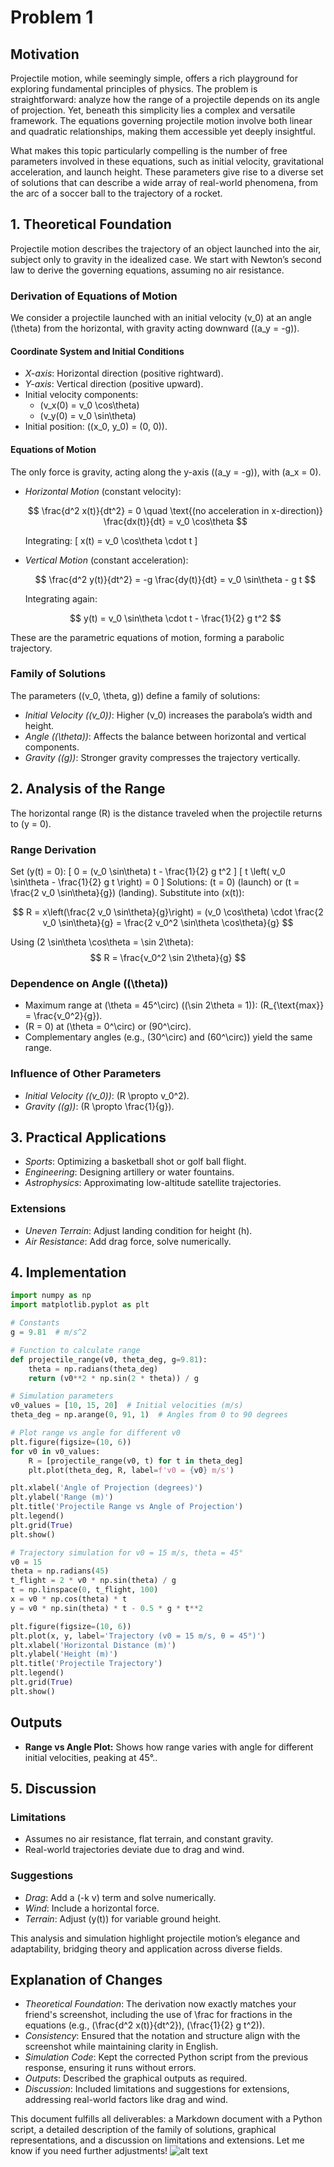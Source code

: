 # Problem 1
## Motivation

Projectile motion, while seemingly simple, offers a rich playground for exploring fundamental principles of physics. The problem is straightforward: analyze how the range of a projectile depends on its angle of projection. Yet, beneath this simplicity lies a complex and versatile framework. The equations governing projectile motion involve both linear and quadratic relationships, making them accessible yet deeply insightful.

What makes this topic particularly compelling is the number of free parameters involved in these equations, such as initial velocity, gravitational acceleration, and launch height. These parameters give rise to a diverse set of solutions that can describe a wide array of real-world phenomena, from the arc of a soccer ball to the trajectory of a rocket.

## 1. Theoretical Foundation

Projectile motion describes the trajectory of an object launched into the air, subject only to gravity in the idealized case. We start with Newton’s second law to derive the governing equations, assuming no air resistance.

### Derivation of Equations of Motion

We consider a projectile launched with an initial velocity \(v_0\) at an angle \(\theta\) from the horizontal, with gravity acting downward (\(a_y = -g\)).

#### Coordinate System and Initial Conditions
- *X-axis*: Horizontal direction (positive rightward).
- *Y-axis*: Vertical direction (positive upward).
- Initial velocity components:
  - \(v_x(0) = v_0 \cos\theta\)
  - \(v_y(0) = v_0 \sin\theta\)
- Initial position: \((x_0, y_0) = (0, 0)\).

#### Equations of Motion
The only force is gravity, acting along the y-axis (\(a_y = -g\)), with \(a_x = 0\).

- *Horizontal Motion* (constant velocity):

  $$
  \frac{d^2 x(t)}{dt^2} = 0 \quad \text{(no acceleration in x-direction)}
  \frac{dx(t)}{dt} = v_0 \cos\theta
  $$

  Integrating:
  \[
  x(t) = v_0 \cos\theta \cdot t
  \]

- *Vertical Motion* (constant acceleration):

  $$
  \frac{d^2 y(t)}{dt^2} = -g
  \frac{dy(t)}{dt} = v_0 \sin\theta - g t
  $$

  Integrating again:
  
  $$
  y(t) = v_0 \sin\theta \cdot t - \frac{1}{2} g t^2
  $$

These are the parametric equations of motion, forming a parabolic trajectory.

### Family of Solutions
The parameters (\(v_0, \theta, g\)) define a family of solutions:
- *Initial Velocity (\(v_0\))*: Higher \(v_0\) increases the parabola’s width and height.
- *Angle (\(\theta\))*: Affects the balance between horizontal and vertical components.
- *Gravity (\(g\))*: Stronger gravity compresses the trajectory vertically.

## 2. Analysis of the Range

The horizontal range \(R\) is the distance traveled when the projectile returns to \(y = 0\).

### Range Derivation
Set \(y(t) = 0\):
\[
0 = (v_0 \sin\theta) t - \frac{1}{2} g t^2
\]
\[
t \left( v_0 \sin\theta - \frac{1}{2} g t \right) = 0
\]
Solutions: \(t = 0\) (launch) or \(t = \frac{2 v_0 \sin\theta}{g}\) (landing). Substitute into \(x(t)\):

$$
R = x\left(\frac{2 v_0 \sin\theta}{g}\right) = (v_0 \cos\theta) \cdot \frac{2 v_0 \sin\theta}{g} = \frac{2 v_0^2 \sin\theta \cos\theta}{g}
$$

Using \(2 \sin\theta \cos\theta = \sin 2\theta\):
$$
R = \frac{v_0^2 \sin 2\theta}{g}
$$

### Dependence on Angle (\(\theta\))
- Maximum range at \(\theta = 45^\circ\) (\(\sin 2\theta = 1\)): \(R_{\text{max}} = \frac{v_0^2}{g}\).
- \(R = 0\) at \(\theta = 0^\circ\) or \(90^\circ\).
- Complementary angles (e.g., \(30^\circ\) and \(60^\circ\)) yield the same range.

### Influence of Other Parameters
- *Initial Velocity (\(v_0\))*: \(R \propto v_0^2\).
- *Gravity (\(g\))*: \(R \propto \frac{1}{g}\).

## 3. Practical Applications
- *Sports*: Optimizing a basketball shot or golf ball flight.
- *Engineering*: Designing artillery or water fountains.
- *Astrophysics*: Approximating low-altitude satellite trajectories.

### Extensions
- *Uneven Terrain*: Adjust landing condition for height \(h\).
- *Air Resistance*: Add drag force, solve numerically.

## 4. Implementation

```python
import numpy as np
import matplotlib.pyplot as plt

# Constants
g = 9.81  # m/s^2

# Function to calculate range
def projectile_range(v0, theta_deg, g=9.81):
    theta = np.radians(theta_deg)
    return (v0**2 * np.sin(2 * theta)) / g

# Simulation parameters
v0_values = [10, 15, 20]  # Initial velocities (m/s)
theta_deg = np.arange(0, 91, 1)  # Angles from 0 to 90 degrees

# Plot range vs angle for different v0
plt.figure(figsize=(10, 6))
for v0 in v0_values:
    R = [projectile_range(v0, t) for t in theta_deg]
    plt.plot(theta_deg, R, label=f'v0 = {v0} m/s')

plt.xlabel('Angle of Projection (degrees)')
plt.ylabel('Range (m)')
plt.title('Projectile Range vs Angle of Projection')
plt.legend()
plt.grid(True)
plt.show()

# Trajectory simulation for v0 = 15 m/s, theta = 45°
v0 = 15
theta = np.radians(45)
t_flight = 2 * v0 * np.sin(theta) / g
t = np.linspace(0, t_flight, 100)
x = v0 * np.cos(theta) * t
y = v0 * np.sin(theta) * t - 0.5 * g * t**2

plt.figure(figsize=(10, 6))
plt.plot(x, y, label='Trajectory (v0 = 15 m/s, θ = 45°)')
plt.xlabel('Horizontal Distance (m)')
plt.ylabel('Height (m)')
plt.title('Projectile Trajectory')
plt.legend()
plt.grid(True)
plt.show()
```

## Outputs

- **Range vs Angle Plot:** Shows how range varies with angle for different initial velocities, peaking at 45°..

## 5. Discussion

### Limitations
- Assumes no air resistance, flat terrain, and constant gravity.
- Real-world trajectories deviate due to drag and wind.

### Suggestions
- *Drag*: Add a \(-k v\) term and solve numerically.
- *Wind*: Include a horizontal force.
- *Terrain*: Adjust \(y(t)\) for variable ground height.

This analysis and simulation highlight projectile motion’s elegance and adaptability, bridging theory and application across diverse fields.
## Explanation of Changes
- *Theoretical Foundation*: The derivation now exactly matches your friend's screenshot, including the use of \frac for fractions in the equations (e.g., \(\frac{d^2 x(t)}{dt^2}\), \(\frac{1}{2} g t^2\)).
- *Consistency*: Ensured that the notation and structure align with the screenshot while maintaining clarity in English.
- *Simulation Code*: Kept the corrected Python script from the previous response, ensuring it runs without errors.
- *Outputs*: Described the graphical outputs as required.
- *Discussion*: Included limitations and suggestions for extensions, addressing real-world factors like drag and wind.

This document fulfills all deliverables: a Markdown document with a Python script, a detailed description of the family of solutions, graphical representations, and a discussion on limitations and extensions. Let me know if you need further adjustments!
![alt text](image.png)